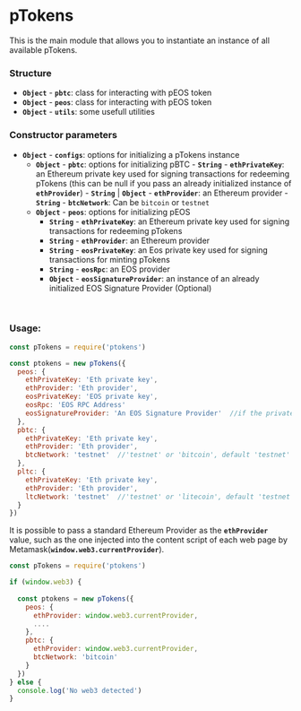 # pTokens


This is the main module that allows you to instantiate an instance of all available pTokens.

### Structure
- __`Object`__ - __`pbtc`__: class for interacting with pEOS token
- __`Object`__ - __`peos`__: class for interacting with pEOS token
- __`Object`__ - __`utils`__: some usefull utilities

### Constructor parameters
- __`Object`__ - __`configs`__: options for initializing a pTokens instance
    - __`Object`__ - __`pbtc`__: options for initializing pBTC
          - __`String`__ - __`ethPrivateKey`__: an Ethereum private key used for signing transactions for redeeming pTokens (this can be null if you pass an already initialized instance of __`ethProvider`__)
          - __`String`__ | __`Object`__ - __`ethProvider`__: an Ethereum provider 
          - __`String`__ - __`btcNetwork`__: Can be `bitcoin` or `testnet`
    - __`Object`__ - __`peos`__: options for initializing pEOS
        - __`String`__ - __`ethPrivateKey`__: an Ethereum private key used for signing transactions for redeeming pTokens
        - __`String`__ - __`ethProvider`__: an Ethereum provider
        - __`String`__ - __`eosPrivateKey`__: an Eos private key used for signing transactions for minting pTokens
        - __`String`__ - __`eosRpc`__: an EOS provider
        - __`Object`__ - __`eosSignatureProvider`__: an instance of an already initialized EOS Signature Provider (Optional)

&nbsp;

### Usage: 

```js
const pTokens = require('ptokens')

const ptokens = new pTokens({
  peos: {
    ethPrivateKey: 'Eth private key',
    ethProvider: 'Eth provider',
    eosPrivateKey: 'EOS private key',
    eosRpc: 'EOS RPC Address'
    eosSignatureProvider: 'An EOS Signature Provider'  //if the private key is not passed
  },
  pbtc: {
    ethPrivateKey: 'Eth private key',
    ethProvider: 'Eth provider',
    btcNetwork: 'testnet'  //'testnet' or 'bitcoin', default 'testnet'
  },
  pltc: {
    ethPrivateKey: 'Eth private key',
    ethProvider: 'Eth provider',
    ltcNetwork: 'testnet'  //'testnet' or 'litecoin', default 'testnet'
  }
})
```
It is possible to pass a standard Ethereum Provider as the __`ethProvider`__ value, such as the one injected 
into the content script of each web page by Metamask(__`window.web3.currentProvider`__).

```js
const pTokens = require('ptokens')

if (window.web3) {
  
  const ptokens = new pTokens({
    peos: {
      ethProvider: window.web3.currentProvider,
      ....
    },
    pbtc: {
      ethProvider: window.web3.currentProvider,
      btcNetwork: 'bitcoin'
    }
  })
} else {
  console.log('No web3 detected')
}
```